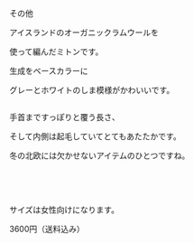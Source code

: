 <link rel="stylesheet" type="text/css" href="/assets/css/styles.css">

その他

アイスランドのオーガニックラムウールを

使って編んだミトンです。

生成をベースカラーに

グレーとホワイトのしま模様がかわいいです。

<img alt="" src="http://blog.cnobi.jp/v1/blog/user/71e35865e9e62f3f9d70420d6124d2ab/1294266816"/>

手首まですっぽりと覆う長さ、

そして内側は起毛していてとてもあたたかです。

冬の北欧には欠かせないアイテムのひとつですね。

 

<img alt="" src="http://blog.cnobi.jp/v1/blog/user/71e35865e9e62f3f9d70420d6124d2ab/1294266817"/>

<img alt="" src="http://blog.cnobi.jp/v1/blog/user/71e35865e9e62f3f9d70420d6124d2ab/1294266818"/>

サイズは女性向けになります。

3600円（送料込み）